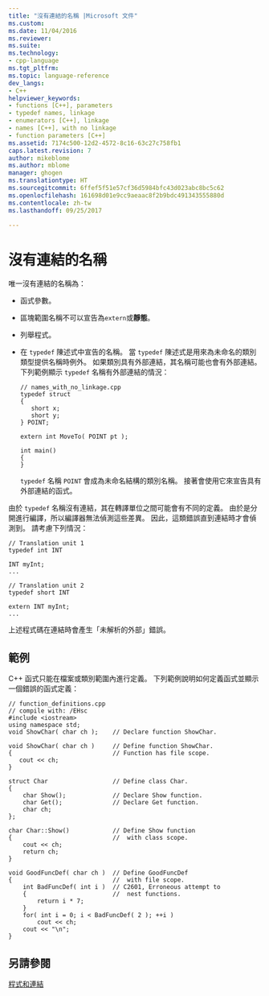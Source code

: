 ```yaml
---
title: "沒有連結的名稱 |Microsoft 文件"
ms.custom: 
ms.date: 11/04/2016
ms.reviewer: 
ms.suite: 
ms.technology:
- cpp-language
ms.tgt_pltfrm: 
ms.topic: language-reference
dev_langs:
- C++
helpviewer_keywords:
- functions [C++], parameters
- typedef names, linkage
- enumerators [C++], linkage
- names [C++], with no linkage
- function parameters [C++]
ms.assetid: 7174c500-12d2-4572-8c16-63c27c758fb1
caps.latest.revision: 7
author: mikeblome
ms.author: mblome
manager: ghogen
ms.translationtype: HT
ms.sourcegitcommit: 6ffef5f51e57cf36d5984bfc43d023abc8bc5c62
ms.openlocfilehash: 161698d01e9cc9aeaac8f2b9bdc491343555880d
ms.contentlocale: zh-tw
ms.lasthandoff: 09/25/2017

---
```

# <a name="names-with-no-linkage"></a>沒有連結的名稱
唯一沒有連結的名稱為：  
  
-   函式參數。  
  
-   區塊範圍名稱不可以宣告為`extern`或**靜態**。  
  
-   列舉程式。  
  
-   在 `typedef` 陳述式中宣告的名稱。 當 `typedef` 陳述式是用來為未命名的類別類型提供名稱時例外。 如果類別具有外部連結，其名稱可能也會有外部連結。 下列範例顯示 `typedef` 名稱有外部連結的情況：  
  
    ```  
    // names_with_no_linkage.cpp  
    typedef struct  
    {  
       short x;  
       short y;  
    } POINT;  
  
    extern int MoveTo( POINT pt );  
  
    int main()  
    {  
    }  
    ```  
  
     `typedef` 名稱 `POINT` 會成為未命名結構的類別名稱。 接著會使用它來宣告具有外部連結的函式。  
  
 由於 `typedef` 名稱沒有連結，其在轉譯單位之間可能會有不同的定義。 由於是分開進行編譯，所以編譯器無法偵測這些差異。 因此，這類錯誤直到連結時才會偵測到。 請考慮下列情況：  
  
```  
// Translation unit 1  
typedef int INT  
  
INT myInt;  
...  
  
// Translation unit 2  
typedef short INT  
  
extern INT myInt;  
...  
```  
  
 上述程式碼在連結時會產生「未解析的外部」錯誤。  
  
## <a name="example"></a>範例  
 C++ 函式只能在檔案或類別範圍內進行定義。 下列範例說明如何定義函式並顯示一個錯誤的函式定義：  
  
```  
// function_definitions.cpp  
// compile with: /EHsc  
#include <iostream>  
using namespace std;  
void ShowChar( char ch );    // Declare function ShowChar.  
  
void ShowChar( char ch )     // Define function ShowChar.  
{                            // Function has file scope.  
   cout << ch;  
}  
  
struct Char                  // Define class Char.  
{  
    char Show();             // Declare Show function.  
    char Get();              // Declare Get function.  
    char ch;  
};  
  
char Char::Show()            // Define Show function  
{                            //  with class scope.  
    cout << ch;  
    return ch;  
}  
  
void GoodFuncDef( char ch )  // Define GoodFuncDef  
{                            //  with file scope.  
    int BadFuncDef( int i )  // C2601, Erroneous attempt to  
    {                        //  nest functions.  
        return i * 7;  
    }  
    for( int i = 0; i < BadFuncDef( 2 ); ++i )  
        cout << ch;  
    cout << "\n";  
}  
```  
  
## <a name="see-also"></a>另請參閱  
 [程式和連結](../cpp/program-and-linkage-cpp.md)
